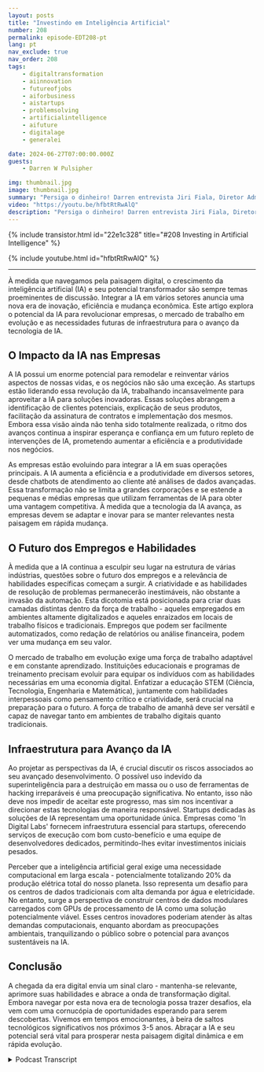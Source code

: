 ```yaml
---
layout: posts
title: "Investindo em Inteligência Artificial"
number: 208
permalink: episode-EDT208-pt
lang: pt
nav_exclude: true
nav_order: 208
tags:
    - digitaltransformation
    - aiinnovation
    - futureofjobs
    - aiforbusiness
    - aistartups
    - problemsolving
    - artificialintelligence
    - aifuture
    - digitalage
    - generalei

date: 2024-06-27T07:00:00.000Z
guests:
    - Darren W Pulsipher

img: thumbnail.jpg
image: thumbnail.jpg
summary: "Persiga o dinheiro! Darren entrevista Jiri Fiala, Diretor Administrativo da firma de capital de risco Indigilabs, para se aprofundar nas tendências de investimento dos VCs e como grandes empresas estão tentando capturar um relâmpago em uma garrafa, similar aos anos 1990."
video: "https://youtu.be/hfbtRtRwAlQ"
description: "Persiga o dinheiro! Darren entrevista Jiri Fiala, Diretor Administrativo da firma de capital de risco Indigilabs, para se aprofundar nas tendências de investimento dos VCs e como grandes empresas estão tentando capturar um relâmpago em uma garrafa, similar aos anos 1990."
---
```


<div>
{% include transistor.html id="22e1c328" title="#208 Investing in Artificial Intelligence" %}

{% include youtube.html id="hfbtRtRwAlQ" %}
</div>

---

À medida que navegamos pela paisagem digital, o crescimento da inteligência artificial (IA) e seu potencial transformador são sempre temas proeminentes de discussão. Integrar a IA em vários setores anuncia uma nova era de inovação, eficiência e mudança econômica. Este artigo explora o potencial da IA para revolucionar empresas, o mercado de trabalho em evolução e as necessidades futuras de infraestrutura para o avanço da tecnologia de IA.

## O Impacto da IA nas Empresas

A IA possui um enorme potencial para remodelar e reinventar vários aspectos de nossas vidas, e os negócios não são uma exceção. As startups estão liderando essa revolução da IA, trabalhando incansavelmente para aproveitar a IA para soluções inovadoras. Essas soluções abrangem a identificação de clientes potenciais, explicação de seus produtos, facilitação da assinatura de contratos e implementação dos mesmos. Embora essa visão ainda não tenha sido totalmente realizada, o ritmo dos avanços continua a inspirar esperança e confiança em um futuro repleto de intervenções de IA, prometendo aumentar a eficiência e a produtividade nos negócios.

As empresas estão evoluindo para integrar a IA em suas operações principais. A IA aumenta a eficiência e a produtividade em diversos setores, desde chatbots de atendimento ao cliente até análises de dados avançadas. Essa transformação não se limita a grandes corporações e se estende a pequenas e médias empresas que utilizam ferramentas de IA para obter uma vantagem competitiva. À medida que a tecnologia da IA avança, as empresas devem se adaptar e inovar para se manter relevantes nesta paisagem em rápida mudança.

## O Futuro dos Empregos e Habilidades

À medida que a IA continua a esculpir seu lugar na estrutura de várias indústrias, questões sobre o futuro dos empregos e a relevância de habilidades específicas começam a surgir. A criatividade e as habilidades de resolução de problemas permanecerão inestimáveis, não obstante a invasão da automação. Esta dicotomia está posicionada para criar duas camadas distintas dentro da força de trabalho - aqueles empregados em ambientes altamente digitalizados e aqueles enraizados em locais de trabalho físicos e tradicionais. Empregos que podem ser facilmente automatizados, como redação de relatórios ou análise financeira, podem ver uma mudança em seu valor.

O mercado de trabalho em evolução exige uma força de trabalho adaptável e em constante aprendizado. Instituições educacionais e programas de treinamento precisam evoluir para equipar os indivíduos com as habilidades necessárias em uma economia digital. Enfatizar a educação STEM (Ciência, Tecnologia, Engenharia e Matemática), juntamente com habilidades interpessoais como pensamento crítico e criatividade, será crucial na preparação para o futuro. A força de trabalho de amanhã deve ser versátil e capaz de navegar tanto em ambientes de trabalho digitais quanto tradicionais.

## Infraestrutura para Avanço da IA

Ao projetar as perspectivas da IA, é crucial discutir os riscos associados ao seu avançado desenvolvimento. O possível uso indevido da superinteligência para a destruição em massa ou o uso de ferramentas de hacking irreparáveis é uma preocupação significativa. No entanto, isso não deve nos impedir de aceitar este progresso, mas sim nos incentivar a direcionar estas tecnologias de maneira responsável. Startups dedicadas às soluções de IA representam uma oportunidade única. Empresas como 'In Digital Labs' fornecem infraestrutura essencial para startups, oferecendo serviços de execução com bom custo-benefício e uma equipe de desenvolvedores dedicados, permitindo-lhes evitar investimentos iniciais pesados.

Perceber que a inteligência artificial geral exige uma necessidade computacional em larga escala - potencialmente totalizando 20% da produção elétrica total do nosso planeta. Isso representa um desafio para os centros de dados tradicionais com alta demanda por água e eletricidade. No entanto, surge a perspectiva de construir centros de dados modulares carregados com GPUs de processamento de IA como uma solução potencialmente viável. Esses centros inovadores poderiam atender às altas demandas computacionais, enquanto abordam as preocupações ambientais, tranquilizando o público sobre o potencial para avanços sustentáveis ​​na IA.

## Conclusão

A chegada da era digital envia um sinal claro - mantenha-se relevante, aprimore suas habilidades e abrace a onda de transformação digital. Embora navegar por esta nova era de tecnologia possa trazer desafios, ela vem com uma cornucópia de oportunidades esperando para serem descobertas. Vivemos em tempos emocionantes, à beira de saltos tecnológicos significativos nos próximos 3-5 anos. Abraçar a IA e seu potencial será vital para prosperar nesta paisagem digital dinâmica e em rápida evolução.



<details>
<summary> Podcast Transcript </summary>

<p></p>

</details>
